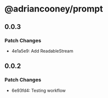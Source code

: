 # @adriancooney/prompt

## 0.0.3

### Patch Changes

- 4e1a5e9: Add ReadableStream

## 0.0.2

### Patch Changes

- 6e93fd4: Testing workflow
